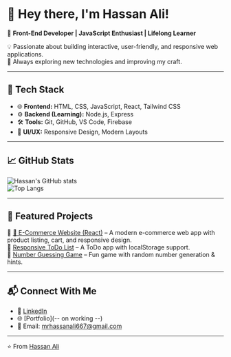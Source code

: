 # 👋 Hey there, I'm Hassan Ali!  

🚀 **Front-End Developer | JavaScript Enthusiast | Lifelong Learner**  

💡 Passionate about building interactive, user-friendly, and responsive web applications.  
🎯 Always exploring new technologies and improving my craft.  

---

## 🔧 Tech Stack  

- 🌐 **Frontend:** HTML, CSS, JavaScript, React, Tailwind CSS  
- ⚙️ **Backend (Learning):** Node.js, Express  
- 🛠️ **Tools:** Git, GitHub, VS Code, Firebase  
- 🎨 **UI/UX:** Responsive Design, Modern Layouts  

---

## 📈 GitHub Stats  

![Hassan's GitHub stats](https://github-readme-stats.vercel.app/api?username=Hassanali-mern&show_icons=true&theme=radical)  
![Top Langs](https://github-readme-stats.vercel.app/api/top-langs/?username=Hassanali-mern&layout=compact&theme=radical)  

---

## 🌟 Featured Projects  

🔹 [🛒 E-Commerce Website (React)](https://github.com/Hassanali-mern/E-commerce) – A modern e-commerce web app with product listing, cart, and responsive design.  
🔹 [Responsive ToDo List](https://github.com/Hassanali-mern/Todo-List) – A ToDo app with localStorage support.  
🔹 [Number Guessing Game](https://github.com/Hassanali-mern/Number-Guesing-Game) – Fun game with random number generation & hints.  

---

## 📬 Connect With Me  

- 💼 [LinkedIn](www.linkedin.com/in/hassan-ali-abb517386)  
- 🌐 [Portfolio](-- on working --)  
- 📧 Email: mrhassanali667@gmail.com  

---

⭐️ From [Hassan Ali](https://github.com/Hassanali-mern)
